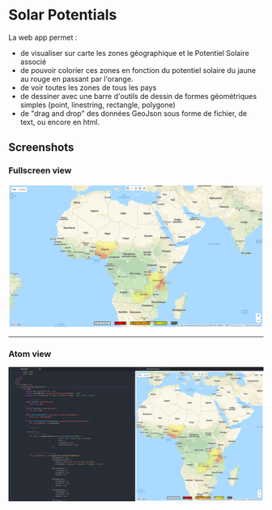 ﻿# Solar Potentials

La web app permet :
- de visualiser sur carte les zones géographique et le Potentiel Solaire associé
- de pouvoir colorier ces zones en fonction du potentiel solaire du jaune au rouge en passant par l'orange.
- de voir toutes les zones de tous les pays
- de dessiner avec une barre d'outils de dessin de formes géométriques simples (point, linestring, rectangle, polygone)
- de "drag and drop" des données GeoJson sous forme de fichier, de text, ou encore en html.


## Screenshots

### Fullscreen view

![alt text](https://github.com/LMKA/Solar-Potentials/blob/master/screenshots/fullscreen.PNG "Fullscreen screenshot of the web app")

-----------------------------------------------------------------------------------------------------------------

### Atom view

![alt text](https://github.com/LMKA/Solar-Potentials/blob/master/screenshots/onAtomEditor.PNG "Screenshot of the web app in Atom")
